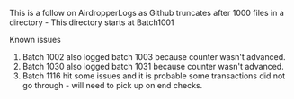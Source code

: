 This is a follow on AirdropperLogs as Github truncates after 1000 files in a directory - This directory starts at Batch1001

Known issues

1. Batch 1002 also logged batch 1003 because counter wasn't advanced.
2. Batch 1030 also logged batch 1031 because counter wasn't advanced.
3. Batch 1116 hit some issues and it is probable some transactions did not go through - will need to pick up on end checks.
